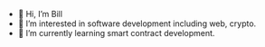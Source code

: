 - 👋 Hi, I’m Bill
- 👀 I’m interested in software development including web, crypto.
- 🌱 I’m currently learning smart contract development.

<!---
billdevmaster71/billdevmaster71 is a ✨ special ✨ repository because its `README.md` (this file) appears on your GitHub profile.
You can click the Preview link to take a look at your changes.
--->
